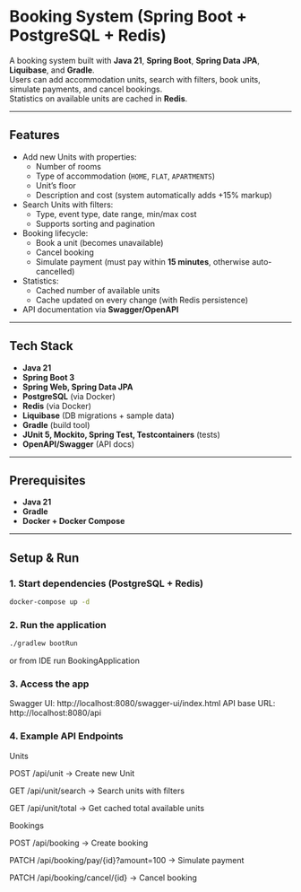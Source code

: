 # Booking System (Spring Boot + PostgreSQL + Redis)

A booking system built with **Java 21**, **Spring Boot**, **Spring Data JPA**, **Liquibase**, and **Gradle**.  
Users can add accommodation units, search with filters, book units, simulate payments, and cancel bookings.  
Statistics on available units are cached in **Redis**.

---

## Features
- Add new Units with properties:
    - Number of rooms
    - Type of accommodation (`HOME`, `FLAT`, `APARTMENTS`)
    - Unit’s floor
    - Description and cost (system automatically adds +15% markup)
- Search Units with filters:
    - Type, event type, date range, min/max cost
    - Supports sorting and pagination
- Booking lifecycle:
    - Book a unit (becomes unavailable)
    - Cancel booking
    - Simulate payment (must pay within **15 minutes**, otherwise auto-cancelled)
- Statistics:
    - Cached number of available units
    - Cache updated on every change (with Redis persistence)
- API documentation via **Swagger/OpenAPI**

---

## Tech Stack
- **Java 21**
- **Spring Boot 3**
- **Spring Web, Spring Data JPA**
- **PostgreSQL** (via Docker)
- **Redis** (via Docker)
- **Liquibase** (DB migrations + sample data)
- **Gradle** (build tool)
- **JUnit 5, Mockito, Spring Test, Testcontainers** (tests)
- **OpenAPI/Swagger** (API docs)

---

## Prerequisites
- **Java 21**
- **Gradle**
- **Docker + Docker Compose**

---

## Setup & Run

### 1. Start dependencies (PostgreSQL + Redis)
```bash
docker-compose up -d
```

### 2. Run the application
```bash
./gradlew bootRun
```
or from IDE run BookingApplication

### 3. Access the app
Swagger UI: http://localhost:8080/swagger-ui/index.html
API base URL: http://localhost:8080/api

### 4. Example API Endpoints

Units

POST /api/unit → Create new Unit

GET /api/unit/search → Search units with filters

GET /api/unit/total → Get cached total available units

Bookings

POST /api/booking → Create booking

PATCH /api/booking/pay/{id}?amount=100 → Simulate payment

PATCH /api/booking/cancel/{id} → Cancel booking
